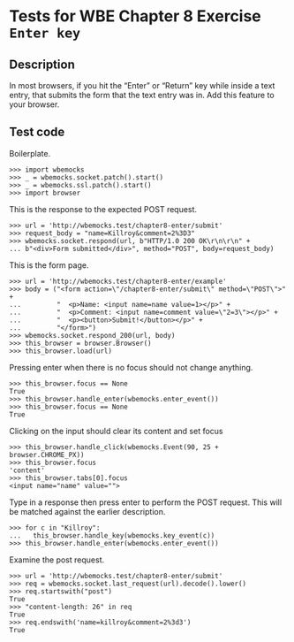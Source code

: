 Tests for WBE Chapter 8 Exercise `Enter key`
============================================

Description
-----------

In most browsers, if you hit the “Enter” or “Return” key while inside a text
  entry, that submits the form that the text entry was in.
Add this feature to your browser.


Test code
---------

Boilerplate.

    >>> import wbemocks
    >>> _ = wbemocks.socket.patch().start()
    >>> _ = wbemocks.ssl.patch().start()
    >>> import browser

This is the response to the expected POST request.

    >>> url = 'http://wbemocks.test/chapter8-enter/submit'
    >>> request_body = "name=Killroy&comment=2%3D3"
    >>> wbemocks.socket.respond(url, b"HTTP/1.0 200 OK\r\n\r\n" +
    ... b"<div>Form submitted</div>", method="POST", body=request_body)

This is the form page.

    >>> url = 'http://wbemocks.test/chapter8-enter/example'
    >>> body = ("<form action=\"/chapter8-enter/submit\" method=\"POST\">" +
    ...         "  <p>Name: <input name=name value=1></p>" +
    ...         "  <p>Comment: <input name=comment value=\"2=3\"></p>" +
    ...         "  <p><button>Submit!</button></p>" +
    ...         "</form>")
    >>> wbemocks.socket.respond_200(url, body)
    >>> this_browser = browser.Browser()
    >>> this_browser.load(url)

Pressing enter when there is no focus should not change anything.

    >>> this_browser.focus == None
    True
    >>> this_browser.handle_enter(wbemocks.enter_event())
    >>> this_browser.focus == None
    True

Clicking on the input should clear its content and set focus

    >>> this_browser.handle_click(wbemocks.Event(90, 25 + browser.CHROME_PX))
    >>> this_browser.focus
    'content'
    >>> this_browser.tabs[0].focus
    <input name="name" value="">

Type in a response then press enter to perform the POST request.
This will be matched against the earlier description.

    >>> for c in "Killroy":
    ...   this_browser.handle_key(wbemocks.key_event(c))
    >>> this_browser.handle_enter(wbemocks.enter_event())

Examine the post request.

    >>> url = 'http://wbemocks.test/chapter8-enter/submit'
    >>> req = wbemocks.socket.last_request(url).decode().lower()
    >>> req.startswith("post")
    True
    >>> "content-length: 26" in req
    True
    >>> req.endswith('name=killroy&comment=2%3d3')
    True
